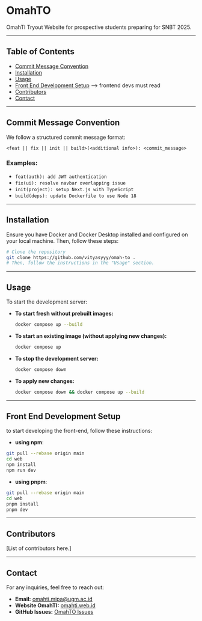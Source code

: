 # OmahTO

OmahTI Tryout Website for prospective students preparing for SNBT 2025.

---

## Table of Contents

- [Commit Message Convention](#commit-message-convention)
- [Installation](#installation)
- [Usage](#usage)
- [Front End Development Setup](#front-end-development-setup) --> frontend devs must read
- [Contributors](#contributors)
- [Contact](#contact)

---

## Commit Message Convention

We follow a structured commit message format:

```
<feat || fix || init || build>(<additional info>): <commit_message>
```

### Examples:
- `feat(auth): add JWT authentication`
- `fix(ui): resolve navbar overlapping issue`
- `init(project): setup Next.js with TypeScript`
- `build(deps): update Dockerfile to use Node 18`

---

## Installation

Ensure you have Docker and Docker Desktop installed and configured on your local machine. Then, follow these steps:

```bash
# Clone the repository
git clone https://github.com/vityasyyy/omah-to .
# Then, follow the instructions in the "Usage" section.
```

---

## Usage

To start the development server:

- **To start fresh without prebuilt images:**
  ```bash
  docker compose up --build
  ```

- **To start an existing image (without applying new changes):**
  ```bash
  docker compose up
  ```

- **To stop the development server:**
  ```bash
  docker compose down
  ```

- **To apply new changes:**
  ```bash
  docker compose down && docker compose up --build
  ```

---

## Front End Development Setup

to start developing the front-end, follow these instructions:

- **using npm**:

```bash
git pull --rebase origin main
cd web
npm install
npm run dev
```

- **using pnpm**:

```bash
git pull --rebase origin main
cd web
pnpm install
pnpm dev
```

---

## Contributors

[List of contributors here.]

---

## Contact

For any inquiries, feel free to reach out:

- **Email:** [omahti.mipa@ugm.ac.id](mailto:omahti.mipa@ugm.ac.id)
- **Website OmahTI:** [omahti.web.id](https://omahti.web.id)
- **GitHub Issues:** [OmahTO Issues](https://github.com/vityasyyy/omah-to/issues)
```

